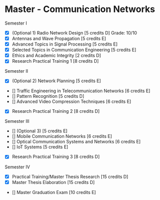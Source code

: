 # Master - Communication Networks
Semester I
- [x] (Optional 1) Radio Network Design [5 credits D] Grade: 10/10
- [x] Antennas and Wave Propagation [5 credits E]
- [x] Advanced Topics in Signal Processing [5 credits E]
- [x] Selected Topics in Communication Engineering [5 credits E]
- [x] Ethics and Academic Integrity [2 credits D]
- [x] Research Practical Training 1 [8 credits D]

Semester II
- [x] (Optional 2) Network Planning [5 credits E]
- [] Traffic Engineering in Telecommunication Networks [6 credits E]
- [] Pattern Recognition [5 credits D]
- [] Advanced Video Compression Techniques [6 credits E]
- [x] Research Practical Training 2 [8 credits D]

Semester III
- [] (Optional 3) [5 credits E]
- [] Mobile Communication Networks [6 credits E]
- [] Optical Communication Systems and Networks [6 credits E]
- [] IoT Systems [5 credits E]
- [x] Research Practical Training 3 [8 credits D]

Semester IV
- [x] Practical Training/Master Thesis Research [15 credits D]
- [x] Master Thesis Elaboration [15 credits D]
- [] Master Graduation Exam [10 credits E]
